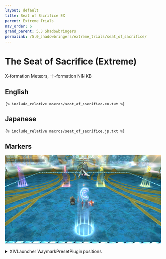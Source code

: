 ```yaml
---
layout: default
title: Seat of Sacrifice EX
parent: Extreme Trials
nav_order: 6
grand_parent: 5.0 Shadowbringers
permalink: /5.0_shadowbringers/extreme_trials/seat_of_sacrifice/
---
```


# The Seat of Sacrifice (Extreme)

X-formation Meteors, 十-formation NIN KB

## English
```
{% include_relative macros/seat_of_sacrifice.en.txt %}
```

## Japanese
```
{% include_relative macros/seat_of_sacrifice.jp.txt %}
```

## Markers

![](images/markers.jpg)
<details markdown=block>
<summary>XIVLauncher WaymarkPresetPlugin positions</summary>

```json
{"Name":"Seat of Sacrifice EX","MapID":739,"A":{"X":100.0,"Y":0.0,"Z":81.5,"ID":0,"Active":true},"B":{"X":118.5,"Y":0.0,"Z":100.0,"ID":1,"Active":true},"C":{"X":100.0,"Y":0.0,"Z":118.5,"ID":2,"Active":true},"D":{"X":81.5,"Y":0.0,"Z":100.0,"ID":3,"Active":true},"One":{"X":93.5,"Y":0.0,"Z":100.0,"ID":4,"Active":true},"Two":{"X":106.5,"Y":0.0,"Z":100.0,"ID":5,"Active":true},"Three":{"X":100.0,"Y":0.0,"Z":111.5,"ID":6,"Active":true},"Four":{"X":0.0,"Y":0.0,"Z":0.0,"ID":7,"Active":false}}
```

</details>